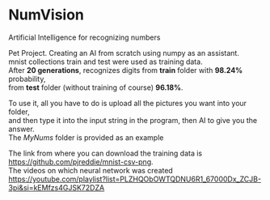 # NumVision
Artificial Intelligence for recognizing numbers

Pet Project. Creating an AI from scratch using numpy as an assistant.  
mnist collections train and test were used as training data.  
After **20 generations**, recognizes digits from **train** folder with **98.24%** probability,  
from **test** folder (without training of course) **96.18%**.

To use it, all you have to do is upload all the pictures you want into your folder,  
and then type it into the input string in the program, then AI to give you the answer.  
The *MyNums* folder is provided as an example

The link from where you can download the training data is https://github.com/pjreddie/mnist-csv-png.  
The videos on which neural network was created https://youtube.com/playlist?list=PLZHQObOWTQDNU6R1_67000Dx_ZCJB-3pi&si=kEMfzs4GJSK72DZA
